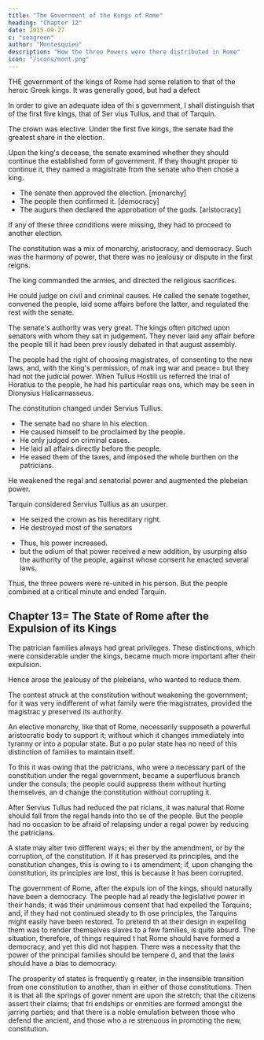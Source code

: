 ```yaml
---
title: "The Government of the Kings of Rome"
heading: "Chapter 12"
date: 2015-09-27
c: "seagreen"
author: "Montesquieu"
description: "How the three Powers were there distributed in Rome"
icon: "/icons/mont.png"
---
```




THE government of the kings of Rome had some relation to that of the heroic Greek kings. It was generally good, but had a defect 

<!-- s subversion, like the latterE28099s, was owing to its general defect, though,  in its own particular nature, it was exceeding good. -->

In order to give an adequate idea of thi s government, I shall distinguish that of the first five kings, that of Ser vius Tullus, and that of Tarquin.

The crown was elective. Under the first five kings, the senate had the greatest share in the election.

Upon the king's decease, the senate examined whether they should continue the established form of government. If they thought proper to continue it, they named a magistrate from the senate who then chose a king.
- The senate then approved the election. [monarchy]
- The people then confirmed it. [democracy]
- The augurs then declared the approbation of the gods. [aristocracy] 

If any of these three conditions were missing, they had to proceed to another election.

The constitution was a mix of monarchy, aristocracy, and democracy. Such was the harmony of power, that there was no jealousy or dispute in the first reigns. 

The king commanded the armies, and directed the religious sacrifices. 

He could judge on civil and criminal causes. He called the senate together, convened the people, laid some affairs before the latter, and regulated the rest with the senate.

The senate's authority was very great. The kings often pitched upon senators with whom they sat in judgement. They never laid any affair before the people till it had been prev iously debated in that august assembly.

The people had the right of choosing magistrates, of  consenting to the new laws, and, with the king's permission, of mak ing war and peace= but they had not the judicial power. When Tullus Hostili us referred the trial of Horatius to the people, he had his particular reas ons, which may be seen in Dionysius Halicarnasseus.

The constitution changed under Servius Tullius. 
- The senate had no share in his election. 
- He caused himself to be proclaimed by the people. 
- He only judged on criminal cases.
- He laid all affairs directly before the people. 
- He eased them of the taxes, and imposed the whole burthen on the patricians. 

He weakened the regal and senatorial power and augmented the plebeian power.

Tarquin <!-- would neither be chosen by the senate nor by the people= he --> considered Servius Tullius as an usurper. 
- He seized the crown as his hereditary right. 
- He destroyed most of the senators
<!-- - Those who remained he never consulted; nor did he even so much as summon th em to assist at his decisions. --> 
- Thus, his power increased.
- but the odium of that power received a new addition, by usurping also the authority of the people, against whose consent he enacted several laws. 

Thus, the three powers were re-united in his person. But the people combined at a critical minute and ended Tarquin.

<!-- , recollec ted that they were legislators, and there was an end of . -->



## Chapter 13= The State of Rome after the Expulsion of its Kings

<!-- IT is impossible to be tired of so agree able a subject as ancient Rome= thus strangers, at present, leave the moder n palaces of that celebrated capital to visit the ruins; and thus the eye,  after recreating itself with the view of flowery meads, is pleased with the wild prospect of rocks and mountains. -->

The patrician families always had great privileges. These distinctions, which were considerable under the kings, became much more important after their expulsion. 

Hence arose the jealousy of the plebeians, who wanted to reduce them. 

The contest struck at the constitution without weakening the government; for it was very indifferent of what family were the magistrates, provided the magistrac y preserved its authority.

An elective monarchy, like that of Rome, necessarily supposeth a powerful aristocratic body to support it; without  which it changes immediately into tyranny or into a popular state. But a po pular state has no need of this distinction of families to maintain itself. 

To this it was owing that the patricians, who were a necessary part of the constitution under the regal government, became a superfluous branch under the consuls; the people could suppress them without hurting themselves, an d change the constitution without corrupting it.

After Servius Tullus had reduced the pat ricians, it was natural that Rome should fall from the regal hands into tho se of the people. But the people had no occasion to be afraid of relapsing  under a regal power by reducing the patricians.

A state may alter two different ways; ei ther by the amendment, or by the corruption, of the constitution. If it has preserved its principles, and the constitution changes, this is owing to i ts amendment; if, upon changing the constitution, its principles are lost,  this is because it has been corrupted.

The government of Rome, after the expuls ion of the kings, should naturally have been a democracy. The people had al ready the legislative power in their hands; it was their unanimous consent  that had expelled the Tarquins; and, if they had not continued steady to th ose principles, the Tarquins might easily have been restored. To pretend th at their design in expelling them was to render themselves slaves to a few  families, is quite absurd. The situation, therefore, of things required t hat Rome should have formed a democracy, and yet this did not happen. There was a necessity that the power of the principal families should be tempere d, and that the laws should have a bias to democracy.

The prosperity of states is frequently g reater, in the insensible transition from one constitution to another, than in either of those constitutions. Then it is that all the springs of gover nment are upon the stretch; that the citizens assert their claims; that fri endships or enmities are formed amongst the jarring parties; and that there is a noble emulation between those who defend the ancient, and those who a re strenuous in promoting the new, constitution.



